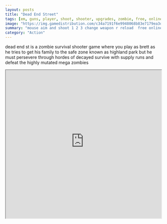 ```yaml
---
layout: posts
title: "Dead End Street"
tags: [em, guns, player, shoot, shooter, upgrades, zombie, free, online, games, oyna, game, free, games, play, play, games]
image: "https://img.gamedistribution.com/c34a7191f6e9948068b83e7179ea3da8.jpg"
summary: "mouse aim and shoot 1 2 3 change weapon r reload  free online games oyna game free games play play games"
category: "Action"
---
```


dead end st is a zombie survival shooter game where you play as brett as he tries to get his family to the safe zone known as highland park but he must persevere through hordes of decayed survive with supply runs and defeat the highly mutated mega zombies

<iframe width="100%" height="480px;" src="https://flash.gamedistribution.com?game=c34a7191f6e9948068b83e7179ea3da8"></iframe>